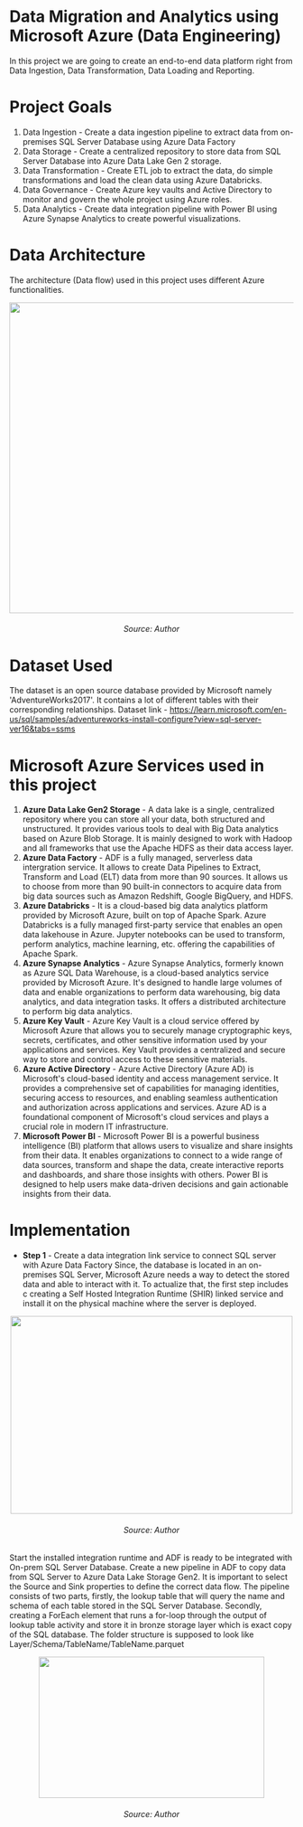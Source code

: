 # Data Migration and Analytics using Microsoft Azure (Data Engineering)
In this project we are going to create an end-to-end data platform right from Data Ingestion, Data Transformation, Data Loading and Reporting.

# Project Goals 

1. Data Ingestion - Create a data ingestion pipeline to extract data from on-premises SQL Server Database using Azure Data Factory
2. Data Storage - Create a centralized repository to store data from SQL Server Database into Azure Data Lake Gen 2 storage.
3. Data Transformation - Create ETL job to extract the data, do simple transformations and load the clean data using Azure Databricks.
4. Data Governance - Create Azure key vaults and Active Directory to monitor and govern the whole project using Azure roles.
5. Data Analytics - Create data integration pipeline with Power BI using Azure Synapse Analytics to create powerful visualizations.


# Data Architecture

The architecture (Data flow) used in this project uses different Azure functionalities.

<p align="center">
  <img width="950" height="550" src="https://github.com/chayansraj/Microsoft-Azure-Data-Engineering-End-to-End/assets/22219089/35edfd98-87ae-4389-81f0-40d1b7021892">
  <h6 align = "center" > Source: Author </h6>
</p>

# Dataset Used 
The dataset is an open source database provided by Microsoft namely 'AdventureWorks2017'. It contains a lot of different tables with their corresponding relationships. Dataset link - https://learn.microsoft.com/en-us/sql/samples/adventureworks-install-configure?view=sql-server-ver16&tabs=ssms

# Microsoft Azure Services used in this project
1. **Azure Data Lake Gen2 Storage** - A data lake is a single, centralized repository where you can store all your data, both structured and unstructured. It provides various tools to deal with Big Data analytics based on Azure Blob Storage. It is mainly designed to work with Hadoop and all frameworks that use the Apache HDFS as their data access layer.
2. **Azure Data Factory** - ADF is a fully managed, serverless data intergration service. It allows to create Data Pipelines to Extract, Transform and Load (ELT) data from more than 90 sources. It allows us to choose from more than 90 built-in connectors to acquire data from big data sources such as Amazon Redshift, Google BigQuery, and HDFS.
3. **Azure Databricks** - It is a cloud-based big data analytics platform provided by Microsoft Azure, built on top of Apache Spark. Azure Databricks is a fully managed first-party service that enables an open data lakehouse in Azure. Jupyter notebooks can be used to transform, perform analytics, machine learning, etc. offering the capabilities of Apache Spark.
4. **Azure Synapse Analytics** - Azure Synapse Analytics, formerly known as Azure SQL Data Warehouse, is a cloud-based analytics service provided by Microsoft Azure. It's designed to handle large volumes of data and enable organizations to perform data warehousing, big data analytics, and data integration tasks. It offers a distributed architecture to perform big data analytics.
5. **Azure Key Vault** - Azure Key Vault is a cloud service offered by Microsoft Azure that allows you to securely manage cryptographic keys, secrets, certificates, and other sensitive information used by your applications and services. Key Vault provides a centralized and secure way to store and control access to these sensitive materials.
6. **Azure Active Directory** - Azure Active Directory (Azure AD) is Microsoft's cloud-based identity and access management service. It provides a comprehensive set of capabilities for managing identities, securing access to resources, and enabling seamless authentication and authorization across applications and services. Azure AD is a foundational component of Microsoft's cloud services and plays a crucial role in modern IT infrastructure.
7. **Microsoft Power BI** - Microsoft Power BI is a powerful business intelligence (BI) platform that allows users to visualize and share insights from their data. It enables organizations to connect to a wide range of data sources, transform and shape the data, create interactive reports and dashboards, and share those insights with others. Power BI is designed to help users make data-driven decisions and gain actionable insights from their data.

# Implementation
* **Step 1** - Create a data integration link service to connect SQL server with Azure Data Factory
  Since, the database is located in an on-premises SQL Server, Microsoft Azure needs a way to detect the stored data and able to interact with it. To actualize that, the first step includes c       creating a Self Hosted Integration Runtime (SHIR) linked service and install it on the physical machine where the server is deployed. 

<p align="center">
  <img width="500" height="350" src="https://github.com/chayansraj/Microsoft-Azure-Data-Engineering-End-to-End/assets/22219089/209c6c93-b4ad-4a54-bea5-42e4c02e0e0f">
  <h6 align = "center" > Source: Author </h6>
</p>

Start the installed integration runtime and ADF is ready to be integrated with On-prem SQL Server Database. Create a new pipeline in ADF to copy data from SQL Server to Azure Data Lake Storage Gen2. It is important to select the Source and Sink properties to define the correct data flow. The pipeline consists of two parts, firstly, the lookup table that will query the name and schema of each table stored in the SQL Server Database. Secondly, creating a ForEach element that runs a for-loop through the output of lookup table activity and store it in bronze storage layer which is exact copy of the SQL database. The folder structure is supposed to look like Layer/Schema/TableName/TableName.parquet

<p align="center">
  <img width="400" height="250" src="https://github.com/chayansraj/Microsoft-Azure-Data-Engineering-End-to-End/assets/22219089/a290089c-66cf-404d-951c-cc59979c4803">
  <h6 align = "center" > Source: Author </h6>
</p>







